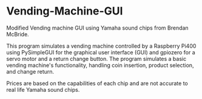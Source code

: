 # Vending-Machine-GUI
Modified Vending machine GUI using Yamaha sound chips from Brendan McBride.

This program simulates a vending machine controlled by a Raspberry Pi400 using PySimpleGUI for the graphical user interface (GUI) and gpiozero for a servo motor and a return change button. The program simulates a basic vending machine's functionality, handling coin insertion, product selection, and change return.

Prices are based on the capabilities of each chip and are not accurate to real life Yamaha sound chips.
